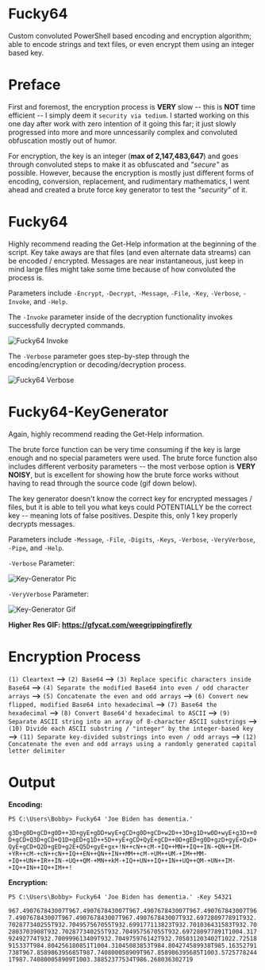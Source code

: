 # Fucky64
Custom convoluted PowerShell based encoding and encryption algorithm; able to encode strings and
text files, or even encrypt them using an integer based key.

# Preface
First and foremost, the encryption process is **VERY** slow -- this is **NOT** time efficient -- I
simply deem it `security via tedium`.  I started working on this one day after work with zero
intention of it going this far; it just slowly progressed into more and more unncessarily complex
and convoluted obfuscation mostly out of humor.

For encryption, the key is an integer (**max of 2,147,483,647**) and goes through convoluted steps
to make it as obfuscated and *"secure"* as possible.  However, because the encryption is mostly just 
different forms of encoding, conversion, replacement, and rudimentary mathematics, I went ahead and
created a brute force key generator to test the *"security"* of it.

# Fucky64
Highly recommend reading the Get-Help information at the beginning of the script.  Key take aways are
that files (and even alternate data streams) can be encoded / encrypted.  Messages are near instantaneous,
just keep in mind large files might take some time because of how convoluted the process is.

Parameters include `-Encrypt`, `-Decrypt`, `-Message`, `-File`, `-Key`, `-Verbose`, `-Invoke`, and `-Help`.

The `-Invoke` parameter inside of the decryption functionality invokes successfully decrypted commands. 

![Fucky64 Invoke](https://cdn.discordapp.com/attachments/620986290317426698/755530848362692729/unknown.png)

The `-Verbose` parameter goes step-by-step through the encoding/encryption or decoding/decryption process.

![Fucky64 Verbose](https://cdn.discordapp.com/attachments/620986290317426698/755526248930869410/unknown.png)

# Fucky64-KeyGenerator
Again, highly recommend reading the Get-Help information.

The brute force function can be very time consuming if the key is large enough and no special
parameters were used.  The brute force function also includes different verbosity parameters -- the
most verbose option is **VERY NOISY**, but is excellent for showing how the brute force works without
having to read through the source code (gif down below).

The key generator doesn't know the correct key for encrypted messages / files, but it is able to tell
you what keys could POTENTIALLY be the correct key -- meaning lots of false positives.  Despite this,
only 1 key properly decrypts messages.

Parameters include `-Message`, `-File`, `-Digits`, `-Keys`, `-Verbose`, `-VeryVerbose`, `-Pipe`, and `-Help`.

`-Verbose` Parameter:

![Key-Generator Pic](https://cdn.discordapp.com/attachments/620986290317426698/755507707305263245/unknown.png)

`-VeryVerbose` Parameter:

![Key-Generator Gif](https://cdn.discordapp.com/attachments/620986290317426698/755518403233710130/Fucky64-KeyGenerator.gif)

**Higher Res GIF: https://gfycat.com/weegrippingfirefly**

# Encryption Process

`(1) Cleartext` **-->**
`(2) Base64` **-->**
`(3) Replace specific characters inside Base64` **-->**
`(4) Separate the modified Base64 into even / odd character arrays` **-->**
`(5) Concatenate the even and odd arrays` **-->**
`(6) Convert new flipped, modified Base64 into hexadecimal` **-->**
`(7) Base64 the hexadecimal` **-->**
`(8) Convert Base64'd hexadecimal to ASCII` **-->**
`(9) Separate ASCII string into an array of 8-character ASCII substrings` **-->**
`(10) Divide each ASCII substring / "integer" by the integer-based key` **-->**
`(11) Separate key-divided substrings into even / odd arrays` **-->**
`(12) Concatenate the even and odd arrays using a randomly generated capital letter delimiter`

# Output
**Encoding:**

`PS C:\Users\Bobby> Fucky64 'Joe Biden has dementia.'`

`g3D+g0D+gCD+g0D++3D+gyE+gDD+wyE+gCD+g0D+gCD+w2D++3D+g1D+w0D+wyE+g3D++0D+gCD+Q3D+gCD+Q1D+gED+g1D++5D++yE+gCD+QyE+gCD++0D+gED+g0D+gzD+gyE+QxD+QyE+gCD+Q2D+gED+g2E+Q5D+gyE+gx+!N++cN++cM-+IQ++MN++IQ++IN-+QN++IM-+YR++cM-+cN++cN++IQ++EN++QN++IN++MM++cM-+UM++UM-+IM++MM-+IQ++UN++IR++IN-+UQ++QM-+MN++kM-+IQ++UN++IQ++IN++UQ++QM-+UN++IM-+IQ++IN++IQ++IM++!`

**Encryption:**

`PS C:\Users\Bobby> Fucky64 'Joe Biden has dementia.' -Key 54321`

`967.490767843007T967.490767843007T967.490767843007T967.490767843007T967.490767843007T967.490767843007T967.490767843007T932.697280977891T932.702877340255T932.704957567055T932.699177113823T932.701036431583T932.702803703908T932.702877340255T932.704957567055T932.697280977891T1004.31792492774T932.700999613409T932.704975976142T932.705031203402T1022.72518915337T984.804256180851T1004.31045083853T984.804274589938T985.16352791738T967.858986395685T987.740800058909T967.858986395685T1003.57257782441T987.740800058909T1003.38852377534T986.268036302719`
